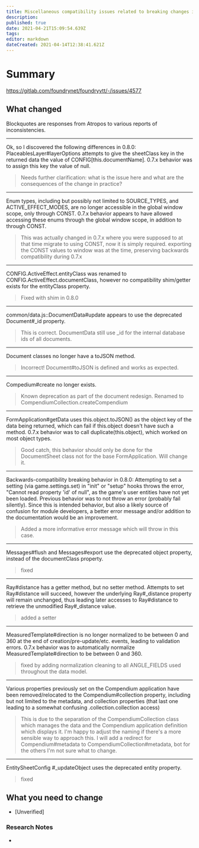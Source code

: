 ```yaml
---
title: Miscellaneous compatibility issues related to breaking changes in 0.8.0
description: 
published: true
date: 2021-04-21T15:09:54.639Z
tags: 
editor: markdown
dateCreated: 2021-04-14T12:38:41.621Z
---
```


# Summary
https://gitlab.com/foundrynet/foundryvtt/-/issues/4577

## What changed

Blockquotes are responses from Atropos to various reports of inconsistencies.

---

Ok, so I discovered the following differences in 0.8.0:
PlaceablesLayer#layerOptions  attempts to give the sheetClass key in the returned data the value of CONFIG[this.documentName]. 0.7.x behavior was to assign this key the value of null.

> Needs further clarification: what is the issue here and what are the consequences of the change in practice?

---
Enum types, including but possibly not limited to SOURCE_TYPES, and ACTIVE_EFFECT_MODES, are no longer accessible in the global window scope, only through CONST. 0.7.x behavior appears to have allowed accessing these enums through the global window scope, in addition to through CONST.

> This was actually changed in 0.7.x where you were supposed to at that time migrate to using CONST, now it is simply required. exporting the CONST values to window was at the time, preserving backwards compatibility during 0.7.x

---
CONFIG.ActiveEffect.entityClass was renamed to CONFIG.ActiveEffect.documentClass, however no compatibility shim/getter exists for the entityClass property.

> Fixed with shim in 0.8.0

---
common/data.js::DocumentData#update appears to use the deprecated Document#_id property.

> This is correct. DocumentData still use _id for the internal database ids of all documents.

---
Document classes no longer have a toJSON method.

> Incorrect! Document#toJSON is defined and works as expected.

---
Compedium#create no longer exists.

> Known deprecation as part of the document redesign. Renamed to CompendiumCollection.createCompendium

---
FormApplication#getData uses this.object.toJSON() as the object key of the data being returned, which can fail if this.object doesn't have such a method. 0.7.x behavior was to call duplicate(this.object), which worked on most object types.

> Good catch, this behavior should only be done for the DocumentSheet class not for the base FormApplication. Will change it.

---
Backwards-compatibility breaking behavior in 0.8.0: Attempting to set a setting (via game.settings.set) in "init" or "setup" hooks throws the error, "Cannot read property 'id' of null", as the game's user entities have not yet been loaded.
Previous behavior was to not throw an error (probably fail silently). Since this is intended behavior, but also a likely source of confusion for module developers, a better error message and/or addition to the documentation would be an improvement.

> Added a more informative error message which will throw in this case.

---
Messages#flush and Messages#export use the deprecated object property, instead of the documentClass property.

> fixed

---
Ray#distance has a getter method, but no setter method. Attempts to set Ray#distance will succeed, however the underlying Ray#_distance property will remain unchanged, thus leading later accesses to Ray#distance to retrieve the unmodified Ray#_distance value.

> added a setter

---
MeasuredTemplate#direction is no longer normalized to be between 0 and 360 at the end of creation/pre-update/etc. events, leading to validation errors. 0.7.x behavior was to automatically normalize MeasuredTemplate#direction to be between 0 and 360.

> fixed by adding normalization cleaning to all ANGLE_FIELDS used throughout the data model.

---
Various properties previously set on the Compendium application have been removed/relocated to the Compendium#collection property, including but not limited to the metadata, and collection properties (that last one leading to a somewhat confusing .collection.collection access)

> This is due to the separation of the CompendiumCollection class which manages the data and the Compendium application definition which displays it. I'm happy to adjust the naming if there's a more sensible way to approach this. I will add a redirect for Compendium#metadata to CompendiumCollection#metadata, bot for the others I'm not sure what to change.

---
EntitySheetConfig #_updateObject uses the deprecated entity property.

> fixed


## What you need to change

* [Unverified] 

### Research Notes

* 